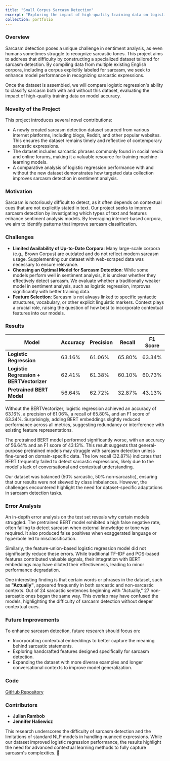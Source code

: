 ```yaml
---
title: "Small Corpus Sarcasm Detection"  
excerpt: "Exploring the impact of high-quality training data on logistic regression-based sarcasm classification.<br/><img src='/images/sarcasm_detection_image.png'>"  
collection: portfolio  
---
```


### Overview  

Sarcasm detection poses a unique challenge in sentiment analysis, as even humans sometimes struggle to recognize sarcastic tones. This project aims to address that difficulty by constructing a specialized dataset tailored for sarcasm detection. By compiling data from multiple existing English corpora, including a corpus explicitly labeled for sarcasm, we seek to enhance model performance in recognizing sarcastic expressions.  

Once the dataset is assembled, we will compare logistic regression's ability to classify sarcasm both with and without this dataset, evaluating the impact of high-quality training data on model accuracy.  

### Novelty of the Project  

This project introduces several novel contributions:  

- A newly created sarcasm detection dataset sourced from various internet platforms, including blogs, Reddit, and other popular websites. This ensures the dataset remains timely and reflective of contemporary sarcastic expressions.  
- The dataset includes sarcastic phrases commonly found in social media and online forums, making it a valuable resource for training machine-learning models.  
- A comparative analysis of logistic regression performance with and without the new dataset demonstrates how targeted data collection improves sarcasm detection in sentiment analysis.  

### Motivation  

Sarcasm is notoriously difficult to detect, as it often depends on contextual cues that are not explicitly stated in text. Our project seeks to improve sarcasm detection by investigating which types of text and features enhance sentiment analysis models. By leveraging internet-based corpora, we aim to identify patterns that improve sarcasm classification.  

### Challenges  

- **Limited Availability of Up-to-Date Corpora**: Many large-scale corpora (e.g., Brown Corpus) are outdated and do not reflect modern sarcasm usage. Supplementing our dataset with web-scraped data was necessary to ensure relevance.  
- **Choosing an Optimal Model for Sarcasm Detection**: While some models perform well in sentiment analysis, it is unclear whether they effectively detect sarcasm. We evaluate whether a traditionally weaker model in sentiment analysis, such as logistic regression, improves significantly with better training data.  
- **Feature Selection**: Sarcasm is not always linked to specific syntactic structures, vocabulary, or other explicit linguistic markers. Context plays a crucial role, raising the question of how best to incorporate contextual features into our models.  

### Results  

| **Model**                        | **Accuracy** | **Precision** | **Recall** | **F1 Score** |  
|-----------------------------------|--------------|---------------|------------|--------------|  
| **Logistic Regression**           | 63.16%       | 61.06%        | 65.80%     | 63.34%       |  
| **Logistic Regression + BERTVectorizer** | 62.41%       | 61.38%        | 60.10%     | 60.73%       |  
| **Pretrained BERT Model**         | 56.64%       | 62.72%        | 32.87%     | 43.13%       |  

Without the BERTVectorizer, logistic regression achieved an accuracy of 63.16%, a precision of 61.06%, a recall of 65.80%, and an F1 score of 63.34%. Surprisingly, adding BERT embeddings slightly reduced performance across all metrics, suggesting redundancy or interference with existing feature representations.  

The pretrained BERT model performed significantly worse, with an accuracy of 56.64% and an F1 score of 43.13%. This result suggests that general-purpose pretrained models may struggle with sarcasm detection unless fine-tuned on domain-specific data. The low recall (32.87%) indicates that BERT frequently failed to detect sarcastic expressions, likely due to the model's lack of conversational and contextual understanding.  

Our dataset was balanced (50% sarcastic, 50% non-sarcastic), ensuring that our results were not skewed by class imbalances. However, the challenges encountered highlight the need for dataset-specific adaptations in sarcasm detection tasks.  

### Error Analysis  

An in-depth error analysis on the test set reveals why certain models struggled. The pretrained BERT model exhibited a high false negative rate, often failing to detect sarcasm when external knowledge or tone was required. It also produced false positives when exaggerated language or hyperbole led to misclassification.  

Similarly, the feature-union-based logistic regression model did not significantly reduce these errors. While traditional TF-IDF and POS-based features contributed valuable signals, their integration with BERT embeddings may have diluted their effectiveness, leading to minor performance degradation.  

One interesting finding is that certain words or phrases in the dataset, such as **"Actually"**, appeared frequently in both sarcastic and non-sarcastic contexts. Out of 24 sarcastic sentences beginning with "Actually," 27 non-sarcastic ones began the same way. This overlap may have confused the models, highlighting the difficulty of sarcasm detection without deeper contextual cues.  

### Future Improvements  

To enhance sarcasm detection, future research should focus on:  

- Incorporating contextual embeddings to better capture the meaning behind sarcastic statements.  
- Exploring handcrafted features designed specifically for sarcasm detection.  
- Expanding the dataset with more diverse examples and longer conversational contexts to improve model generalization.  

### Code  

[GitHub Repository](https://github.com/julianrambob/sarcasm-detection-project)  

### Contributors  

- **Julian Rambob**  
- **Jennifer Haliewicz**  

This research underscores the difficulty of sarcasm detection and the limitations of standard NLP models in handling nuanced expressions. While our dataset improved logistic regression performance, the results highlight the need for advanced contextual learning methods to fully capture sarcasm's complexities. 🚀
